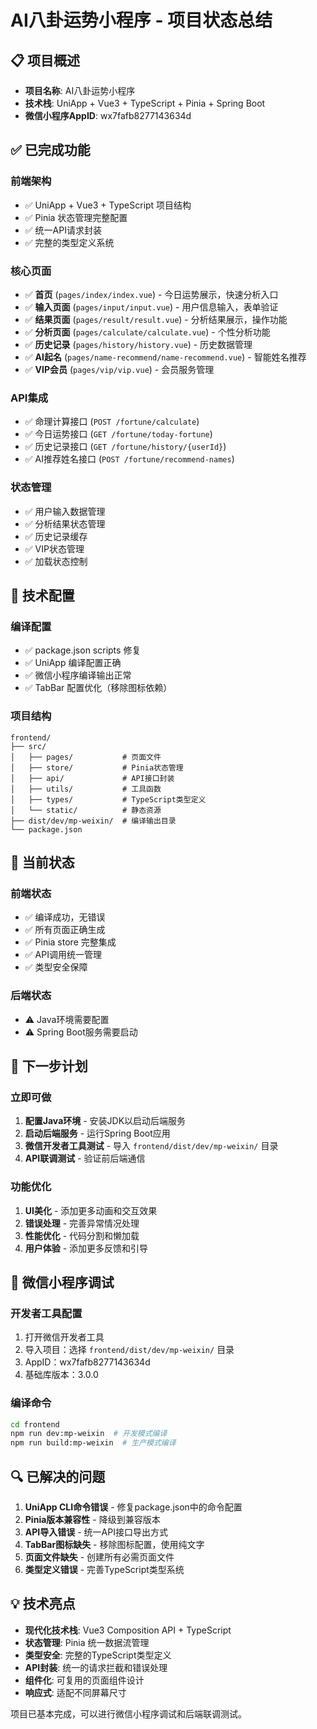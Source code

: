 # AI八卦运势小程序 - 项目状态总结

## 📋 项目概述
- **项目名称**: AI八卦运势小程序
- **技术栈**: UniApp + Vue3 + TypeScript + Pinia + Spring Boot
- **微信小程序AppID**: wx7fafb8277143634d

## ✅ 已完成功能

### 前端架构
- ✅ UniApp + Vue3 + TypeScript 项目结构
- ✅ Pinia 状态管理完整配置
- ✅ 统一API请求封装
- ✅ 完整的类型定义系统

### 核心页面
- ✅ **首页** (`pages/index/index.vue`) - 今日运势展示，快速分析入口
- ✅ **输入页面** (`pages/input/input.vue`) - 用户信息输入，表单验证
- ✅ **结果页面** (`pages/result/result.vue`) - 分析结果展示，操作功能
- ✅ **分析页面** (`pages/calculate/calculate.vue`) - 个性分析功能
- ✅ **历史记录** (`pages/history/history.vue`) - 历史数据管理
- ✅ **AI起名** (`pages/name-recommend/name-recommend.vue`) - 智能姓名推荐
- ✅ **VIP会员** (`pages/vip/vip.vue`) - 会员服务管理

### API集成
- ✅ 命理计算接口 (`POST /fortune/calculate`)
- ✅ 今日运势接口 (`GET /fortune/today-fortune`)
- ✅ 历史记录接口 (`GET /fortune/history/{userId}`)
- ✅ AI推荐姓名接口 (`POST /fortune/recommend-names`)

### 状态管理
- ✅ 用户输入数据管理
- ✅ 分析结果状态管理
- ✅ 历史记录缓存
- ✅ VIP状态管理
- ✅ 加载状态控制

## 🔧 技术配置

### 编译配置
- ✅ package.json scripts 修复
- ✅ UniApp 编译配置正确
- ✅ 微信小程序编译输出正常
- ✅ TabBar 配置优化（移除图标依赖）

### 项目结构
```
frontend/
├── src/
│   ├── pages/           # 页面文件
│   ├── store/           # Pinia状态管理
│   ├── api/             # API接口封装
│   ├── utils/           # 工具函数
│   ├── types/           # TypeScript类型定义
│   └── static/          # 静态资源
├── dist/dev/mp-weixin/  # 编译输出目录
└── package.json
```

## 🎯 当前状态

### 前端状态
- ✅ 编译成功，无错误
- ✅ 所有页面正确生成
- ✅ Pinia store 完整集成
- ✅ API调用统一管理
- ✅ 类型安全保障

### 后端状态
- ⚠️ Java环境需要配置
- ⚠️ Spring Boot服务需要启动

## 🚀 下一步计划

### 立即可做
1. **配置Java环境** - 安装JDK以启动后端服务
2. **启动后端服务** - 运行Spring Boot应用
3. **微信开发者工具测试** - 导入 `frontend/dist/dev/mp-weixin/` 目录
4. **API联调测试** - 验证前后端通信

### 功能优化
1. **UI美化** - 添加更多动画和交互效果
2. **错误处理** - 完善异常情况处理
3. **性能优化** - 代码分割和懒加载
4. **用户体验** - 添加更多反馈和引导

## 📱 微信小程序调试

### 开发者工具配置
1. 打开微信开发者工具
2. 导入项目：选择 `frontend/dist/dev/mp-weixin/` 目录
3. AppID：wx7fafb8277143634d
4. 基础库版本：3.0.0

### 编译命令
```bash
cd frontend
npm run dev:mp-weixin  # 开发模式编译
npm run build:mp-weixin  # 生产模式编译
```

## 🔍 已解决的问题

1. **UniApp CLI命令错误** - 修复package.json中的命令配置
2. **Pinia版本兼容性** - 降级到兼容版本
3. **API导入错误** - 统一API接口导出方式
4. **TabBar图标缺失** - 移除图标配置，使用纯文字
5. **页面文件缺失** - 创建所有必需页面文件
6. **类型定义错误** - 完善TypeScript类型系统

## 💡 技术亮点

- **现代化技术栈**: Vue3 Composition API + TypeScript
- **状态管理**: Pinia 统一数据流管理
- **类型安全**: 完整的TypeScript类型定义
- **API封装**: 统一的请求拦截和错误处理
- **组件化**: 可复用的页面组件设计
- **响应式**: 适配不同屏幕尺寸

项目已基本完成，可以进行微信小程序调试和后端联调测试。 